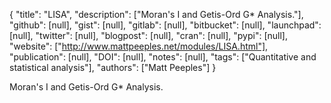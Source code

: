 {
  "title": "LISA",
  "description": ["Moran's I and Getis-Ord G* Analysis."],
  "github": [null],
  "gist": [null],
  "gitlab": [null],
  "bitbucket": [null],
  "launchpad": [null],
  "twitter": [null],
  "blogpost": [null],
  "cran": [null],
  "pypi": [null],
  "website": ["http://www.mattpeeples.net/modules/LISA.html"],
  "publication": [null],
  "DOI": [null],
  "notes": [null],
  "tags": ["Quantitative and statistical analysis"],
  "authors": ["Matt Peeples"]
}

<!-- Generated by csv2md.R – do not edit by hand -->

Moran's I and Getis-Ord G* Analysis.